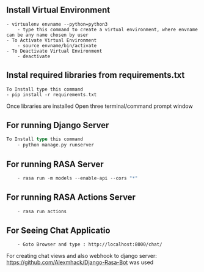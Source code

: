 ## Install Virtual Environment
```As both Django and RASA work with Python Its better to create a Virtual Environment.
- virtualenv envname --python=python3
    - type this command to create a virtual environment, where envname can be any name chosen by user
- To Activate Virtual Environment
    - source envname/bin/activate
- To Deactivate Virtual Environment
    - deactivate
```

## Instal required libraries from requirements.txt
```Libraries required for smooth working of both Django and RASA, all libraries are stored in requirements.txt 
To Install type this command
- pip install -r requirements.txt    
```

Once libraries are installed Open three terminal/command prompt window


## For running Django Server
```Go to backend_django folder.
To Install type this command
    - python manage.py runserver
```

## For running RASA Server
```Go to rasa_chat folder, and type
    - rasa run -m models --enable-api --cors "*"
```

## For running RASA Actions Server 
```Go to rasa_chat folder, and type
    - rasa run actions
```
## For Seeing Chat Applicatio
```After starting all three server.
    - Goto Browser and type : http://localhost:8000/chat/
```

For creating chat views and also webhook to django server: https://github.com/Alexmhack/Django-Rasa-Bot
was used